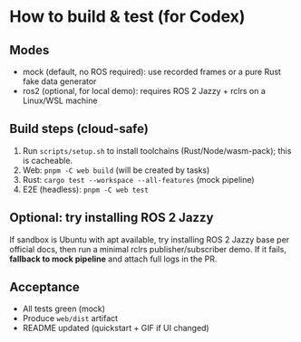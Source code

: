 # How to build & test (for Codex)

## Modes
- mock (default, no ROS required): use recorded frames or a pure Rust fake data generator
- ros2 (optional, for local demo): requires ROS 2 Jazzy + rclrs on a Linux/WSL machine

## Build steps (cloud-safe)
1) Run `scripts/setup.sh` to install toolchains (Rust/Node/wasm-pack); this is cacheable.
2) Web: `pnpm -C web build` (will be created by tasks)
3) Rust: `cargo test --workspace --all-features` (mock pipeline)
4) E2E (headless): `pnpm -C web test`

## Optional: try installing ROS 2 Jazzy
If sandbox is Ubuntu with apt available, try installing ROS 2 Jazzy base per official docs, then run a minimal rclrs publisher/subscriber demo.
If it fails, **fallback to mock pipeline** and attach full logs in the PR.

## Acceptance
- All tests green (mock)
- Produce `web/dist` artifact
- README updated (quickstart + GIF if UI changed)
